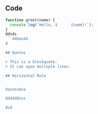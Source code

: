 ## Code


```javascript
function greet(name) {
  console.log(`Hello, $      {name}!`);
}
ddsds
```dddasdd
d

## Quotes

> This is a blockquote. 
> It can span multiple lines.

## Horizontal Rule


dasdsadsa

ddddddsss

dsd
